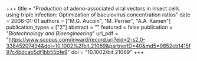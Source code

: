 +++
title = "Production of adeno-associated viral vectors in insect cells using triple infection: Optimization of baculovirus concentration ratios"
date = 2006-01-01
authors = ["M.G. Aucoin", "M. Perrier", "A.A. Kamen"]
publication_types = ["2"]
abstract = ""
featured = false
publication = "*Biotechnology and Bioengineering*"
url_pdf = "https://www.scopus.com/inward/record.uri?eid=2-s2.0-33845207494&doi=10.1002%2fbit.21069&partnerID=40&md5=9852cb1415f97c4bdcab5df1bb55bfe9"
doi = "10.1002/bit.21069"
+++

